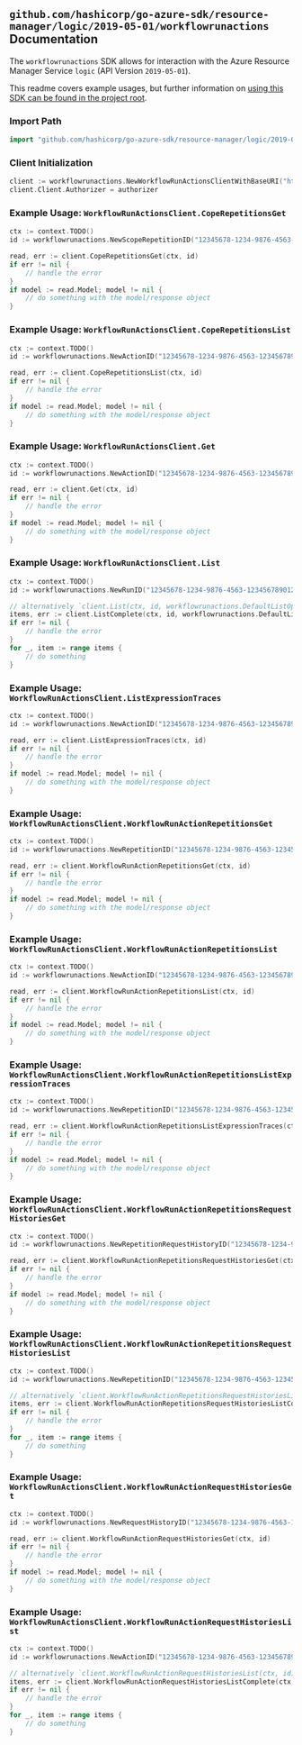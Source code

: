 
## `github.com/hashicorp/go-azure-sdk/resource-manager/logic/2019-05-01/workflowrunactions` Documentation

The `workflowrunactions` SDK allows for interaction with the Azure Resource Manager Service `logic` (API Version `2019-05-01`).

This readme covers example usages, but further information on [using this SDK can be found in the project root](https://github.com/hashicorp/go-azure-sdk/tree/main/docs).

### Import Path

```go
import "github.com/hashicorp/go-azure-sdk/resource-manager/logic/2019-05-01/workflowrunactions"
```


### Client Initialization

```go
client := workflowrunactions.NewWorkflowRunActionsClientWithBaseURI("https://management.azure.com")
client.Client.Authorizer = authorizer
```


### Example Usage: `WorkflowRunActionsClient.CopeRepetitionsGet`

```go
ctx := context.TODO()
id := workflowrunactions.NewScopeRepetitionID("12345678-1234-9876-4563-123456789012", "example-resource-group", "workflowValue", "runValue", "actionValue", "repetitionValue")

read, err := client.CopeRepetitionsGet(ctx, id)
if err != nil {
	// handle the error
}
if model := read.Model; model != nil {
	// do something with the model/response object
}
```


### Example Usage: `WorkflowRunActionsClient.CopeRepetitionsList`

```go
ctx := context.TODO()
id := workflowrunactions.NewActionID("12345678-1234-9876-4563-123456789012", "example-resource-group", "workflowValue", "runValue", "actionValue")

read, err := client.CopeRepetitionsList(ctx, id)
if err != nil {
	// handle the error
}
if model := read.Model; model != nil {
	// do something with the model/response object
}
```


### Example Usage: `WorkflowRunActionsClient.Get`

```go
ctx := context.TODO()
id := workflowrunactions.NewActionID("12345678-1234-9876-4563-123456789012", "example-resource-group", "workflowValue", "runValue", "actionValue")

read, err := client.Get(ctx, id)
if err != nil {
	// handle the error
}
if model := read.Model; model != nil {
	// do something with the model/response object
}
```


### Example Usage: `WorkflowRunActionsClient.List`

```go
ctx := context.TODO()
id := workflowrunactions.NewRunID("12345678-1234-9876-4563-123456789012", "example-resource-group", "workflowValue", "runValue")

// alternatively `client.List(ctx, id, workflowrunactions.DefaultListOperationOptions())` can be used to do batched pagination
items, err := client.ListComplete(ctx, id, workflowrunactions.DefaultListOperationOptions())
if err != nil {
	// handle the error
}
for _, item := range items {
	// do something
}
```


### Example Usage: `WorkflowRunActionsClient.ListExpressionTraces`

```go
ctx := context.TODO()
id := workflowrunactions.NewActionID("12345678-1234-9876-4563-123456789012", "example-resource-group", "workflowValue", "runValue", "actionValue")

read, err := client.ListExpressionTraces(ctx, id)
if err != nil {
	// handle the error
}
if model := read.Model; model != nil {
	// do something with the model/response object
}
```


### Example Usage: `WorkflowRunActionsClient.WorkflowRunActionRepetitionsGet`

```go
ctx := context.TODO()
id := workflowrunactions.NewRepetitionID("12345678-1234-9876-4563-123456789012", "example-resource-group", "workflowValue", "runValue", "actionValue", "repetitionValue")

read, err := client.WorkflowRunActionRepetitionsGet(ctx, id)
if err != nil {
	// handle the error
}
if model := read.Model; model != nil {
	// do something with the model/response object
}
```


### Example Usage: `WorkflowRunActionsClient.WorkflowRunActionRepetitionsList`

```go
ctx := context.TODO()
id := workflowrunactions.NewActionID("12345678-1234-9876-4563-123456789012", "example-resource-group", "workflowValue", "runValue", "actionValue")

read, err := client.WorkflowRunActionRepetitionsList(ctx, id)
if err != nil {
	// handle the error
}
if model := read.Model; model != nil {
	// do something with the model/response object
}
```


### Example Usage: `WorkflowRunActionsClient.WorkflowRunActionRepetitionsListExpressionTraces`

```go
ctx := context.TODO()
id := workflowrunactions.NewRepetitionID("12345678-1234-9876-4563-123456789012", "example-resource-group", "workflowValue", "runValue", "actionValue", "repetitionValue")

read, err := client.WorkflowRunActionRepetitionsListExpressionTraces(ctx, id)
if err != nil {
	// handle the error
}
if model := read.Model; model != nil {
	// do something with the model/response object
}
```


### Example Usage: `WorkflowRunActionsClient.WorkflowRunActionRepetitionsRequestHistoriesGet`

```go
ctx := context.TODO()
id := workflowrunactions.NewRepetitionRequestHistoryID("12345678-1234-9876-4563-123456789012", "example-resource-group", "workflowValue", "runValue", "actionValue", "repetitionValue", "requestHistoryValue")

read, err := client.WorkflowRunActionRepetitionsRequestHistoriesGet(ctx, id)
if err != nil {
	// handle the error
}
if model := read.Model; model != nil {
	// do something with the model/response object
}
```


### Example Usage: `WorkflowRunActionsClient.WorkflowRunActionRepetitionsRequestHistoriesList`

```go
ctx := context.TODO()
id := workflowrunactions.NewRepetitionID("12345678-1234-9876-4563-123456789012", "example-resource-group", "workflowValue", "runValue", "actionValue", "repetitionValue")

// alternatively `client.WorkflowRunActionRepetitionsRequestHistoriesList(ctx, id)` can be used to do batched pagination
items, err := client.WorkflowRunActionRepetitionsRequestHistoriesListComplete(ctx, id)
if err != nil {
	// handle the error
}
for _, item := range items {
	// do something
}
```


### Example Usage: `WorkflowRunActionsClient.WorkflowRunActionRequestHistoriesGet`

```go
ctx := context.TODO()
id := workflowrunactions.NewRequestHistoryID("12345678-1234-9876-4563-123456789012", "example-resource-group", "workflowValue", "runValue", "actionValue", "requestHistoryValue")

read, err := client.WorkflowRunActionRequestHistoriesGet(ctx, id)
if err != nil {
	// handle the error
}
if model := read.Model; model != nil {
	// do something with the model/response object
}
```


### Example Usage: `WorkflowRunActionsClient.WorkflowRunActionRequestHistoriesList`

```go
ctx := context.TODO()
id := workflowrunactions.NewActionID("12345678-1234-9876-4563-123456789012", "example-resource-group", "workflowValue", "runValue", "actionValue")

// alternatively `client.WorkflowRunActionRequestHistoriesList(ctx, id)` can be used to do batched pagination
items, err := client.WorkflowRunActionRequestHistoriesListComplete(ctx, id)
if err != nil {
	// handle the error
}
for _, item := range items {
	// do something
}
```
